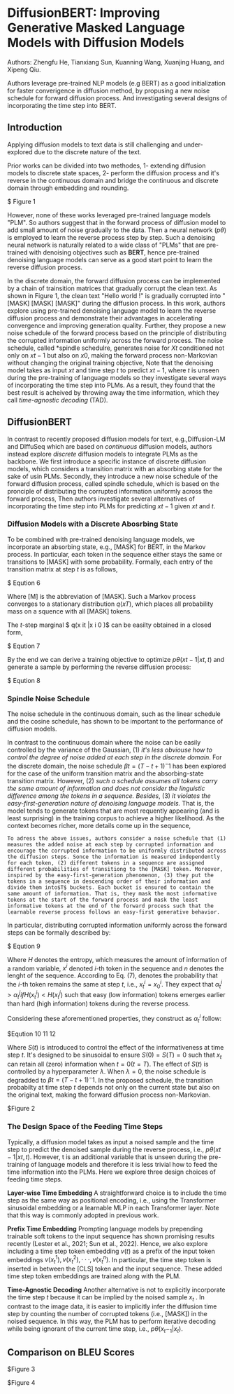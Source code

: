 # DiffusionBERT: Improving Generative Masked Language Models with Diffusion Models

Authors: Zhengfu He, Tianxiang Sun, Kuanning Wang, Xuanjing Huang, and Xipeng Qiu.

Authors leverage pre-trained NLP models (e.g BERT) as a good initialization for faster converigence in diffusion method, by propusing a new noise schedule for forward diffusion process. And investigating several designs of incorporating the time step into BERT.

## Introduction

Applying diffusion models to text data is still challenging and under-explored due to the discrete nature of the text.

Prior works can be divided into two methodes, 1- extending diffusion models to discrete state spaces, 2- perform the diffusion process and it's reverse in the continuous domain and bridge the continuous and discrete domain through embedding and rounding.

$ Figure 1

However, none of these works leveraged pre-trained language models "PLM". So authors suggest that in the forward process of diffusion model to add small amount of noise gradually to the data. Then a neural network ($p θ$) is employed to learn the reverse process step by step. Such a denoising neural network is naturally related to a wide class of "PLMs" that are pre-trained with denoising objectives such as **BERT**, hence pre-trained denoising language models can serve as a good start point to learn the reverse diffusion process.

In the discrete domain, the forward diffusion process can be implemented by a chain of trainsition matrices that gradually corrupt the clean text. As shown in Figure 1, the clean text "Hello world !" is gradually corrupted into " [MASK]  [MASK]  [MASK]" during the diffusion process. In this work, authors explore using pre-trained denoising language model to learn the reverse diffusion process and demonstrate their advantages in accelerating convergence and improving generation quality. Further, they propose a new noise schedule of the forward process based on the principle of distributing the corrupted information uniformly across the forward process. The noise schedule, called *spindle schedulre, generates noise for $Xt$ conditioned not only on $x t−1$ but also on $x0$, making the forward process non-Markovian without changing the original training objective, Note that the denoising model takes as input $xt$ and time step $t$ to predict $xt-1$, where $t$ is unseen during the pre-training of language models so they investigate several ways of incorporating the time step into PLMs. As a result, they found that the best result is acheived by throwing away the time information, which they call *time-agnostic decoding* (TAD).

## DiffusionBERT

In contrast to recently proposed diffusion models for text, e.g.,Diffusion-LM and DIffuSeq which are based on *continuous* diffusion models, authors instead explore *discrete* diffusion models to integrate PLMs as the backbone. We first introduce a specific instance of discrete diffusion models, which considers a transition matrix with an absorbing state for the sake of usin PLMs. Secondly, they introduce a new noise schedule of the forward diffusion process, called spindle schedule, which is based on the pronciple of distributing the corrupted information uniformly across the forward process, Then authors investigate several alternatives of incorporating the time step into PLMs for predicting $xt-1$ given $xt$ and $t$.

### Diffusion Models with a Discrete Abosrbing State

To be combined with pre-trained denoising language models, we incorporate an absorbing state, e.g., [MASK] for BERT, in the Markov process. In particular, each token in the sequence either stays the same or transitions to [MASK] with some probability. Formally, each entry of the transition matrix at step $t$ is as follows,

$ Eqution 6

Where [M] is the abbreviation of [MASK]. Such a Markov process converges to a stationary distribution $q(x T )$, which places all probability mass on a squence with all [MASK] tokens.

The $t$-step marginal $ q(x it |x i 0 )$ can be easilty obtained in a closed form,

$ Eqution 7

By the end we can derive a training objective to optimize $p θ (x t−1 |x t , t)$ and generate a sample by performing the reverse diffusion process:

$ Eqution 8


### Spindle Noise Schedule

The noise schedule in the continuous domain, such as the linear schedule and the cosine schedule, has shown to be important to the performance of diffusion models.

In contrast to the continuous domain where the noise can be easily controlled by the variance of the Gaussian, (1) *it's less obviouse how to control the degree of noise added at each step in the discrete domain*. For the discrete domain, the noise schedule $β t = (T − t + 1)^-1$ has been explored for the case of the uniform transition matrix and the absorbing-state transition matrix. However, (2) *such a schedule assumes all tokens carry the same amount of information and does not consider the linguistic difference among the tokens in a sequence. Besides*, (3) *it violates the easy-first-generation nature of denoising language models.* That is, the model tends to generate tokens that are most requently appearing (and is least surprising) in the training corpus to achieve a higher likelihood. As the context becomes richer, more details come up in the sequence,

    To adress the above issues, authors consider a noise schedule that (1) measures the added noise at each step by corrupted information and encourage the corrupted information to be uniformly distributed across the diffusion steps. Sonce the information is measured independently for each token, (2) different tokens in a sequence are assigned different probabilities of transitiong to the [MASK] token. Moreover, inspired by the easy-first-generation phenomenon, (3) they put the tokens in a sequence in descending order of their information and divide them into$T$ buckets. Each bucket is ensured to contain the same amount of information. That is, they mask the most informative tokens at the start of the forward process and mask the least informative tokens at the end of the forward process such that the learnable reverse process follows an easy-first generative behavior.

In particular, distributing corrupted information uniformly across the forward steps can be formally described by:

$ Eqution 9

Where $H$ denotes the entropy, which measures the amount of information of a random variable, $x^i$ denoted $i$-th token in the sequence and $n$ denotes the lenght of the sequence. According to Eq. (7), denotes the probability that the $i$-th token remains the same at step $t$, i.e., $x^i_t = x^i_0$. They expect that $α^i_t > α^j_t if H(x ^i_t ) < H(x^j_t )$ such that easy (low information) tokens emerges earlier than hard (high information) tokens during the reverse process.

Considering these aforementioned properties, they construct as $α^i_t$ follow:

$Eqution 10 11 12

Where $S(t)$ is introduced to control the effect of the informativeness at time step $t$. It's designed to be sinusoidal to ensure $S(0) = S(T) = 0$ such that $x_t$ can retain all (zero) information when $t = 0 (t=T)$. The effect of $S(t)$ is controlled by a hyperparameter $λ$. When $λ = 0$, the noise schedule is degradded to $β t = (T −t+1)^−1$. In the proposed schedule, the transition probabilty at time step $t$ depends not only on the current state but also on the original text, making the forward diffusion process non-Markovian.

$Figure 2

### The Design Space of the Feeding Time Steps

Typically, a diffusion model takes as input a noised sample and the time step to predict the denoised sample during the reverse process, i.e., $p θ (x t−1 |x t , t)$. However, t is an additional variable that is unseen during the pre-training of language models and therefore it is less trivial how to feed the time information into the PLMs. Here we explore three design choices of feeding time steps.

**Layer-wise Time Embedding** A straightforward choice is to include the time step as the same way as positional encoding, i.e., using the Transformer sinusoidal embedding or a learnable MLP in each Transformer layer. Note that this way is commonly adopted in previous work.

**Prefix Time Embedding** Prompting language models by prepending trainable soft tokens to the input sequence has shown promising results recently (Lester et al., 2021; Sun et al., 2022). Hence, we also explore including a time step token embedding $v(t)$ as a prefix of the input token embeddings $v(x^1_t), v(x^2_t ), · · · , v(x^n_t )$. In particular, the time step token is inserted in between the [CLS] token and the input sequence. These added time step token embeddings are trained along with the PLM.

**Time-Agnostic Decoding** Another alternative is not to explicitly incorporate the time step $t$ because it can be implied by the noised sample $x_t$ . In contrast to the image data, it is easier to implicitly infer the diffusion time step by counting the number of corrupted tokens (i.e., [MASK]) in the noised sequence. In this way, the PLM has to perform iterative decoding while being ignorant of the current time step, i.e., $p θ (x_t−_1 |x_t )$.


## Comparison on BLEU Scores

$Figure 3 

$Figure 4
